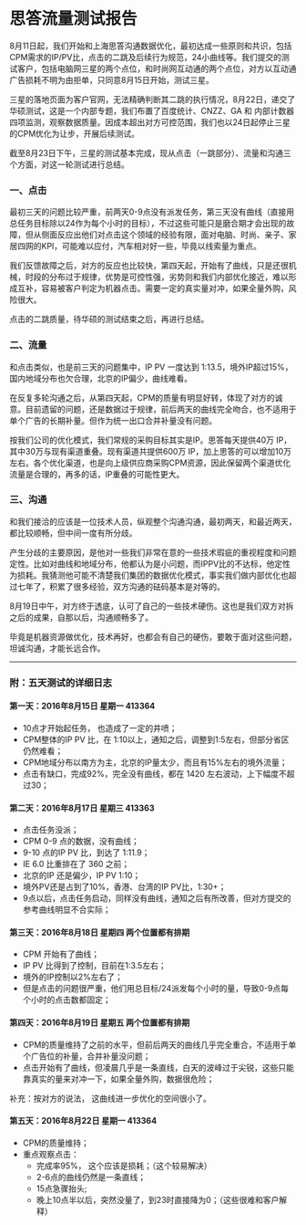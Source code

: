# 思答流量测试报告

8月11日起，我们开始和上海思答沟通数据优化，最初达成一些原则和共识，包括CPM需求的IP/PV比，点击的二跳及后续行为规范，24小曲线等。我们提交的测试客户，包括电脑网三星的两个点位，和时尚网互动通的两个点位，对方以互动通广告损耗不明为由拒单，只同意8月15日开始，测试三星。

三星的落地页面为客户官网，无法精确判断其二跳的执行情况，8月22日，递交了华硕测试，这是一个内部专题，我们布置了百度统计、CNZZ、GA 和 内部计数器四项监测，观察数据质量。因成本超出对方可控范围，我们也以24日起停止三星的CPM优化为让步，开展后续测试。

截至8月23日下午，三星的测试基本完成，现从点击（一跳部分）、流量和沟通三个方面，对这一轮测试进行总结。

### 一、点击

最初三天的问题比较严重，前两天0-9点没有派发任务，第三天没有曲线（直接用总任务目标除以24作为每个小时的目标），不过这些可能只是磨合期才会出现的故障，但从侧面反应出他们对点击这个领域的经验有限，面对电脑、时尚、亲子、家居四网的KPI，可能难以应付，汽车相对好一些，毕竟以线索量为重点。

我们反馈故障之后，对方的反应也比较快，第四天起，开始有了曲线，只是还很机械，时段的分布过于规律，优势是可控性强，劣势则和我们内部优化接近，难以形成互补，容易被客户判定为机器点击。需要一定的真实量对冲，如果全量外购，风险很大。

点击的二跳质量，待华硕的测试结束之后，再进行总结。

### 二、流量

和点击类似，也是前三天的问题集中，IP PV 一度达到 1:13.5，境外IP超过15%，国内地域分布也欠合理，北京的IP偏少，曲线难看。

在反复多轮沟通之后，从第四天起，CPM的质量有明显好转，体现了对方的诚意。目前遗留的问题，还是数据过于规律，前后两天的曲线完全吻合，也不适用于单个广告的长期补量。但作为统一出口合并补量没有问题。

按我们公司的优化模式，我们常规的采购目标其实是IP。思答每天提供40万 IP，其中30万与现有渠道重叠。现有渠道共提供600万 IP，加上思答的可以增加10万左右。各个优化渠道，也是向上级供应商采购CPM资源，因此保留两个渠道优化流量是合理的，再多的话，IP重叠的可能性更大。

### 三、沟通

和我们接洽的应该是一位技术人员，纵观整个沟通沟通，最初两天，和最近两天，都比较顺畅，但中间一度有所分歧。

产生分歧的主要原因，是他对一些我们非常在意的一些技术瑕疵的重视程度和问题定性。比如对曲线和地域分布，他都认为是小问题，而IPPV比的不达标，他定性为损耗。我猜测他可能不清楚我们集团的数据优化模式，事实我们做内部优化也超过七年了，积累了很多经验，双方沟通的砝码基本是对等的。

8月19日中午，对方终于透底，认可了自己的一些技术硬伤。这也是我们双方对拆之后的成果，自那以后，沟通顺畅多了。

毕竟是机器资源做优化，技术再好，也都会有自己的硬伤，要敢于面对这些问题，坦诚沟通，才能长远合作。

***

### 附：五天测试的详细日志

#### 第一天：2016年8月15日 星期一 413364

- 10点才开始起任务， 也造成了一定的井喷；
- CPM整体的IP PV 比，在 1:10以上，通知之后，调整到1:5左右，但部分省区仍然难看；
- CPM地域分布以南方为主，北京的IP量太少，而且有15%左右的境外流量；
- 点击有缺口，完成92%，完全没有曲线，都在 1420 左右波动，上下幅度不超过30；

#### 第二天：2016年8月17日 星期三 413363

- 点击任务没派；
- CPM 0-9 点的数据，没有曲线；
- 9-10 点的IP PV 比，到达了 1:11.9；
- IE 6.0 比重排在了 360 之前；
- 北京的IP 还是偏少，IP PV 1:10；
- 境外PV还是占到了10%，香港、台湾的IP PV比，1:30+；
- 9点以后，点击任务启动，同样没有曲线，通知之后有所改善，但对方提交的参考曲线明显不合实际；

#### 第三天：2016年8月18日 星期四 两个位置都有排期

- CPM 开始有了曲线；
- IP PV 比得到了控制，目前在1:3.5左右；
- 境外的IP控制以2%左右了；
- 但是点击的问题很严重，他们用总目标/24派发每个小时的量，导致0-9点每个小时的点击数都固定；

#### 第四天：2016年8月19日 星期五 两个位置都有排期

- CPM的质量维持了之前的水平，但前后两天的曲线几乎完全重合，不适用于单个广告位的补量，合并补量没问题；
- 点击开始有了曲线，但凌晨几乎是一条直线，白天的波峰过于尖锐，这些只能靠真实的量来对冲一下，如果全量外购，数据很危险；

补充：按对方的说法， 这曲线进一步优化的空间很小了。

#### 第五天：2016年8月22日 星期一 413364

- CPM的质量维持；
- 重点观察点击：
    - 完成率95%， 这个应该是损耗；（这个较易解决）
    - 2-6点的曲线仍然是一条直线；
    - 15点急骤抬头;
    - 晚上10点半以后，突然没量了，到23时直接降为0；（这些很难和客户解释）
